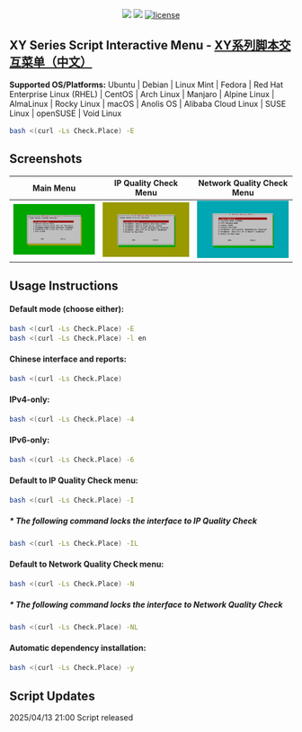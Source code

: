 <p align="center">
<img src="https://hits.xykt.de/menu.svg?action=view&count_bg=%2379C83D&title_bg=%23555555&title=Runs&edge_flat=false"/> 
<img src="https://hits.xykt.de/menu_github.svg?action=hit&count_bg=%233DC8C0&title_bg=%23555555&title=Visits&edge_flat=false"/> 
<a href="/LICENSE"><img src="https://img.shields.io/badge/License-AGPL%20v3-blue.svg" alt="license" /></a>  
</p>

## XY Series Script Interactive Menu - [XY系列脚本交互菜单（中文）](https://github.com/xykt/ScriptMenu/blob/main/README_CN.md)

**Supported OS/Platforms:** Ubuntu | Debian | Linux Mint | Fedora | Red Hat Enterprise Linux (RHEL) | CentOS | Arch Linux | Manjaro | Alpine Linux | AlmaLinux | Rocky Linux | macOS | Anolis OS | Alibaba Cloud Linux | SUSE Linux | openSUSE | Void Linux

````bash
bash <(curl -Ls Check.Place) -E
````

## Screenshots

|Main Menu|IP Quality Check Menu|Network Quality Check Menu|
| ---------------- | ---------------- | ---------------- |
|![Main](https://github.com/xykt/ScriptMenu/raw/main/res/Main_EN.png)|![IP](https://github.com/xykt/ScriptMenu/raw/main/res/IP_EN.png)|![Net](https://github.com/xykt/ScriptMenu/raw/main/res/Net_EN.png)|



## Usage Instructions

#### Default mode (choose either):
````bash
bash <(curl -Ls Check.Place) -E
bash <(curl -Ls Check.Place) -l en
````

#### Chinese interface and reports:
````bash
bash <(curl -Ls Check.Place)
````

#### IPv4-only:
````bash
bash <(curl -Ls Check.Place) -4
````

#### IPv6-only:
````bash
bash <(curl -Ls Check.Place) -6
````

#### Default to IP Quality Check menu:
````bash
bash <(curl -Ls Check.Place) -I
````
#####  * The following command locks the interface to IP Quality Check
````bash
bash <(curl -Ls Check.Place) -IL
````

#### Default to Network Quality Check menu:
````bash
bash <(curl -Ls Check.Place) -N
````
#####  * The following command locks the interface to Network Quality Check
````bash
bash <(curl -Ls Check.Place) -NL
````

#### Automatic dependency installation:
````bash
bash <(curl -Ls Check.Place) -y
````

## Script Updates

2025/04/13 21:00 Script released
